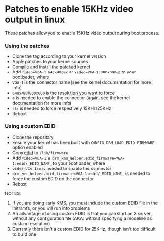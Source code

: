 # Patches to enable 15KHz video output in linux
These patches allow you to enable 15KHz video output during boot process.


### Using the patches
* Clone the tag according to your kernel version
* Apply patches to your kernel sources
* Compile and install the patched kernel
* Add `video=VGA-1:640x480ec` or `video=VGA-1:800x600ez` to your bootloader, where
 * `VGA-1` is the connector name (see the kernel documentation for more info)
 * `640x480`/`800x600` is the resolution you want to force
 * `e` is needed to enable the connector (again, see the kernel documentation for more info)
 * `c`/`z` is needed to force respectively 15KHz/25KHz
* Reboot


### Using a custom EDID
* Clone the repository
* Ensure your kernel has been built with `CONFIG_DRM_LOAD_EDID_FIRMWARE` option enabled
* Copy [edid](edid) to `/lib/firmware`
* Add `video=VGA-1:e drm_kms_helper.edid_firmware=VGA-1:edid/_EDID_NAME_` to your bootloader, where
 * `video=VGA-1:e` is needed to enable the connector
 * `drm_kms_helper.edid_firmware=VGA-1:edid/_EDID_NAME_` is needed to force the custom EDID on the connector
* Reboot

NOTES:
1. If you are doing early KMS, you must include the custom EDID file in the initramfs, or you will run into problems
2. An advantage of using custom EDID is that you can start an X server without any configuration file (AKA: without specifying a modeline as custom resolution)
3. Currently there isn't a custom EDID for 25KHz, though isn't too difficult to build one
